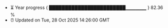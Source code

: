 - ⏳ Year progress { ████████████████████████▁▁▁▁▁▁ } 82.36 %
- ⏰ Updated on Tue, 28 Oct 2025 14:26:00 GMT

